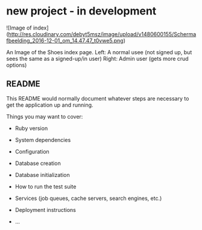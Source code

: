 # new project - in development

![Image of index]
(http://res.cloudinary.com/debyt5msz/image/upload/v1480600155/Schermafbeelding_2016-12-01_om_14.47.47_t0vwe5.png)

An Image of the Shoes index page.
Left: A normal usee (not signed up, but sees the same as a signed-up/in user)
Right: Admin user (gets more crud options)

## README

This README would normally document whatever steps are necessary to get the
application up and running.

Things you may want to cover:

* Ruby version

* System dependencies

* Configuration

* Database creation

* Database initialization

* How to run the test suite

* Services (job queues, cache servers, search engines, etc.)

* Deployment instructions

* ...
